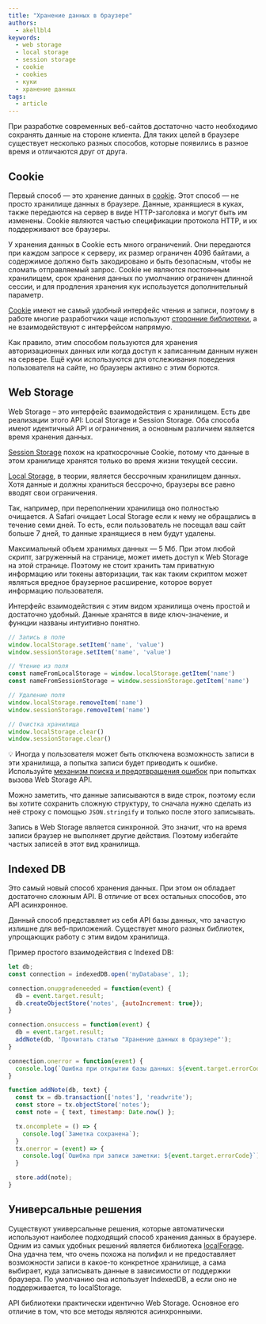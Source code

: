 ```yaml
---
title: "Хранение данных в браузере"
authors:
  - akellbl4
keywords:
  - web storage
  - local storage
  - session storage
  - cookie
  - cookies
  - куки
  - хранение данных
tags:
  - article
---
```


При разработке современных веб-сайтов достаточно часто необходимо сохранять данные на стороне клиента. Для таких целей в браузере существует несколько разных способов, которые появились в разное время и отличаются друг от друга.

## Cookie

Первый способ — это хранение данных в [cookie](/js/cookie/). Этот способ — не просто хранилище данных в браузере. Данные, хранящиеся в куках, также передаются на сервер в виде HTTP-заголовка и могут быть им изменены. Cookie являются частью спецификации протокола HTTP, и их поддерживают все браузеры.

У хранения данных в Cookie есть много ограничений. Они передаются при каждом запросе к серверу, их размер ограничен 4096 байтами, а содержимое должно быть закодировано и быть безопасным, чтобы не сломать отправляемый запрос. Cookie не являются постоянным хранилищем, срок хранения данных по умолчанию ограничен длинной сессии, и для продления хранения кук используется дополнительный параметр.

[Cookie](/js/cookie/) имеют не самый удобный интерфейс чтения и записи, поэтому в работе многие разработчики чаще используют [сторонние библиотеки](/js/cookie/#practice), а не взаимодействуют с интерфейсом напрямую.

Как правило, этим способом пользуются для хранения авторизационных данных или когда доступ к записанным данным нужен на сервере. Ещё куки используются для отслеживания поведения пользователя на сайте, но браузеры активно с этим борются.

## Web Storage

Web Storage – это интерфейс взаимодействия с хранилищем. Есть две реализации этого API: Local Storage и Session Storage. Оба способа имеют идентичный API и ограничения, а основным различием является время хранения данных.

[Session Storage](/js/session-storage/) похож на краткосрочные Cookie, потому что данные в этом хранилище хранятся только во время жизни текущей сессии.

[Local Storage](/js/local-storage), в теории, является бессрочным хранилищем данных. Хотя данные и должны храниться бессрочно, браузеры все равно вводят свои ограничения.

Так, например, при переполнении хранилища оно полностью очищается. А Safari очищает Local Storage если к нему не обращались в течение семи дней. То есть, если пользователь не посещал ваш сайт больше 7 дней, то данные хранящиеся в нем будут удалены.

Максимальный объем хранимых данных — 5 Мб. При этом любой скрипт, загруженный на странице, может иметь доступ к Web Storage на этой странице. Поэтому не стоит хранить там приватную информацию или токены авторизации, так как таким скриптом может являться вредное браузерное расширение, которое ворует информацию пользователя.

Интерфейс взаимодействия с этим видом хранилища очень простой и достаточно удобный. Данные хранятся в виде ключ-значение, и функции названы интуитивно понятно.

```js
// Запись в поле
window.localStorage.setItem('name', 'value')
window.sessionStorage.setItem('name', 'value')

// Чтение из поля
const nameFromLocalStorage = window.localStorage.getItem('name')
const nameFromSessionStorage = window.sessionStorage.getItem('name')

// Удаление поля
window.localStorage.removeItem('name')
window.sessionStorage.removeItem('name')

// Очистка хранилища
window.localStorage.clear()
window.sessionStorage.clear()
```

<aside>

💡 Иногда у пользователя может быть отключена возможность записи в эти хранилища, а попытка записи будет приводить к ошибке. Используйте [механизм поиска и предотвращения ошибок](/js/local-storage/#в-работе) при попытках вызова Web Storage API.

</aside>

Можно заметить, что данные записываются в виде строк, поэтому если вы хотите сохранить сложную структуру, то сначала нужно сделать из неё строку с помощью `JSON.stringify` и только после этого записывать.

Запись в Web Storage является синхронной. Это значит, что на время записи браузер не выполняет другие действия. Поэтому избегайте частых записей в этот вид хранилища.

## Indexed DB

Это самый новый способ хранения данных. При этом он обладает достаточно сложным API. В отличие от всех остальных способов, это API асинхронное.

Данный способ представляет из себя API базы данных, что зачастую излишне для веб-приложений. Существует много разных библиотек, упрощающих работу с этим видом хранилища.

Пример простого взаимодействия с Indexed DB:

```js
let db;
const connection = indexedDB.open('myDatabase', 1);

connection.onupgradeneeded = function(event) {
  db = event.target.result;
  db.createObjectStore('notes', {autoIncrement: true});
}

connection.onsuccess = function(event) {
  db = event.target.result;
  addNote(db, 'Прочитать статью "Хранение данных в браузере"');
}

connection.onerror = function(event) {
  console.log(`Ошибка при открытии базы данных: ${event.target.errorCode}`);
}

function addNote(db, text) {
  const tx = db.transaction(['notes'], 'readwrite');
  const store = tx.objectStore('notes');
  const note = { text, timestamp: Date.now() };

  tx.oncomplete = () => {
    console.log(`Заметка сохранена`);
  }
  tx.onerror = (event) => {
    console.log(`Ошибка при записи заметки: ${event.target.errorCode}`);
  }

  store.add(note);
}
```

## Универсальные решения

Существуют универсальные решения, которые автоматически используют наиболее подходящий способ хранения данных в браузере. Одним из самых удобных решений является библиотека [localForage](https://localforage.github.io/localForage/). Она удачна тем, что очень похожа на полифил и не предоставляет возможности записи в какое-то конкретное хранилище, а сама выбирает, куда записывать данные в зависимости от поддержки браузера. По умолчанию она использует IndexedDB, а если оно не поддерживается, то localStorage.

API библиотеки практически идентично Web Storage. Основное его отличие в том, что все методы являются асинхронными.
